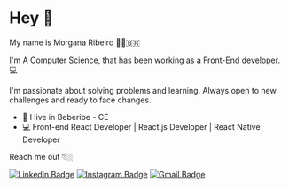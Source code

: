 # Hey  👋

My name is Morgana Ribeiro 👩🏼‍🇧🇷

I'm A Computer Science, that has been working as a Front-End developer. 💻

I'm passionate about solving problems and learning. Always open to new challenges and ready to face changes.

-   📍 I live in Beberibe - CE
-   💻 Front-end React Developer | React.js Developer | React Native Developer

Reach me out 👇🏼

[![Linkedin Badge](https://img.shields.io/badge/-Morgana%20Ribeiro-blue?style=flat-square&logo=Linkedin&logoColor=white&link=https://www.linkedin.com/in/morgana-ribeiro-dev)](www.linkedin.com/in/morgana-ribeiro-dev) 
[![Instagram Badge](https://img.shields.io/badge/-morgana_ribeir0-violet?style=flat-square&logo=Instagram&logoColor=white&link=https://www.instagram.com/morgana_ribeir0/)](https://www.instagram.com/morgana_ribeir0/) 
[![Gmail Badge](https://img.shields.io/badge/-morgana.ifce.2019@gmail.com-6633cc?style=flat-square&logo=Gmail&logoColor=white&link=mailto:morgana.ifce.2019@gmail.com)](mailto:morgana.ifce.2019@gmail.com)
